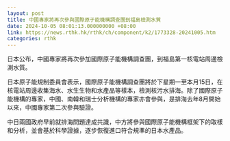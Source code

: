 ```yaml
---
layout: post
title: 中國專家將再次參與國際原子能機構調查團到福島檢測水質
date: 2024-10-05 08:01:13.000000000 +08:00
link: https://news.rthk.hk/rthk/ch/component/k2/1773328-20241005.htm
categories: rthk
---
```


日本公布，中國專家將再次參加國際原子能機構調查團，到福島第一核電站周邊檢測水質。

日本原子能規制委員會表示，國際原子能機構調查團將於下星期一至本月15日，在核電站周邊收集海水、水生生物和水產品等樣本，檢測核污水排海。除了國際原子能機構的專家，中國、南韓和瑞士分析機構的專家亦會參與，是排海去年8月開始以來，中國專家第二次參與驗證。

中日兩國政府早前就排海問題達成共識，中方將參與國際原子能機構框架下的取樣和分析，並會基於科學證據，逐步恢復進口符合規準的日本水產品。
